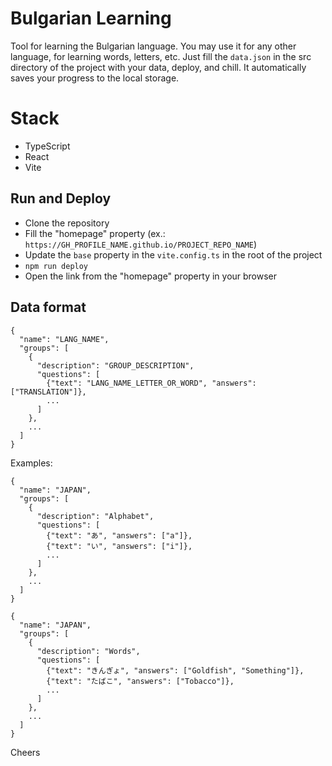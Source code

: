 # Bulgarian Learning

Tool for learning the Bulgarian language. You may use it for any other language, for learning words, letters, etc.
Just fill the `data.json` in the src directory of the project with your data, deploy, and chill.
It automatically saves your progress to the local storage.

# Stack
- TypeScript
- React
- Vite

## Run and Deploy
- Clone the repository
- Fill the "homepage" property (ex.: `https://GH_PROFILE_NAME.github.io/PROJECT_REPO_NAME`)
- Update the `base` property in the `vite.config.ts` in the root of the project
- `npm run deploy`
- Open the link from the "homepage" property in your browser

## Data format

```
{
  "name": "LANG_NAME",
  "groups": [
    {
      "description": "GROUP_DESCRIPTION",
      "questions": [
        {"text": "LANG_NAME_LETTER_OR_WORD", "answers": ["TRANSLATION"]},
        ...
      ]
    },
    ...
  ]
}
```

Examples:

```
{
  "name": "JAPAN",
  "groups": [
    {
      "description": "Alphabet",
      "questions": [
        {"text": "あ", "answers": ["a"]},
        {"text": "い", "answers": ["i"]},
        ...
      ]
    },
    ...
  ]
}
```


```
{
  "name": "JAPAN",
  "groups": [
    {
      "description": "Words",
      "questions": [
        {"text": "きんぎょ", "answers": ["Goldfish", "Something"]},
        {"text": "たばこ", "answers": ["Tobacco"]},
        ...
      ]
    },
    ...
  ]
}
```

Cheers
